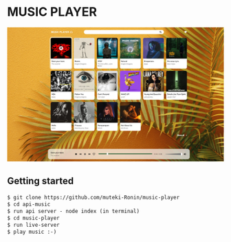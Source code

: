 # MUSIC PLAYER

![logo](./img/logo-gitHub.png)

## Getting started

```
$ git clone https://github.com/muteki-Ronin/music-player
$ cd api-music
$ run api server - node index (in terminal)
$ cd music-player
$ run live-server
$ play music :-)
```
